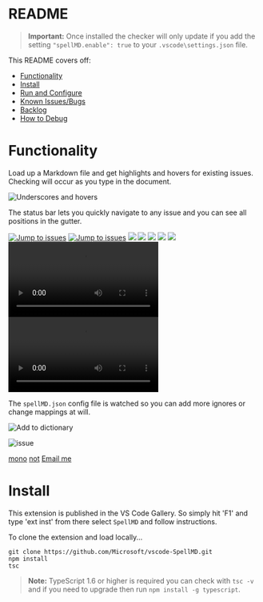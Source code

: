 # README

>**Important:** Once installed the checker will only update if you add the setting `"spellMD.enable": true` to your `.vscode\settings.json` file.

This README covers off:
* [Functionality](#functionality)
* [Install](#install)
* [Run and Configure](#run-and-configure)
* [Known Issues/Bugs](#known-issuesbugs)
* [Backlog](#backlog)
* [How to Debug](#how-to-debug)

# Functionality

Load up a Markdown file and get highlights and hovers for existing issues.  Checking will occur as you type in the document.

![Underscores and hovers](https://github.com/username/repository/raw/HEAD/images/SpellMDDemo1.gif)

The status bar lets you quickly navigate to any issue and you can see all positions in the gutter.

[![Jump to issues](https://github.com/username/repository/raw/HEAD/images/SpellMDDemo2.gif)](http://shouldnottouchthis/)
[![Jump to issues](https://github.com/username/repository/raw/HEAD/images/SpellMDDemo2.gif)](https://github.com/username/repository/blob/HEAD/monkey)
![](https://github.com/username/repository/raw/HEAD/images/SpellMDDemo2.gif)
![](https://github.com/username/repository/raw/HEAD/SpellMDDemo2.gif)
![](https://github.com/username/repository/raw/HEAD/SpellMDDemo2.gif#gh-light-mode-only)
<img src="https://github.com/username/repository/raw/HEAD/images/myImage.gif">
<img src="https://github.com/username/repository/raw/HEAD/images/myImage.gif#gh-light-mode-only">
<video src="https://github.com/username/repository/raw/HEAD/videos/myVideo.mp4"></video>
<video src="https://github.com/username/repository/raw/HEAD/videos/myVideo.mp4#gh-light-mode-only"></video>

The `spellMD.json` config file is watched so you can add more ignores or change mappings at will.

![Add to dictionary](https://github.com/username/repository/raw/HEAD/images/SpellMDDemo3.gif)

![issue](https://github.com/username/repository/raw/HEAD/issue)

[mono](https://github.com/username/repository/blob/HEAD/monkey)
[not](http://shouldnottouchthis/)
[Email me](mailto:example@example.com)

# Install
This extension is published in the VS Code Gallery.  So simply hit 'F1' and type 'ext inst' from there select `SpellMD` and follow instructions.


To clone the extension and load locally...

```
git clone https://github.com/Microsoft/vscode-SpellMD.git
npm install
tsc
```

>**Note:** TypeScript 1.6 or higher is required you can check with `tsc -v` and if you need to upgrade then run `npm install -g typescript`.
